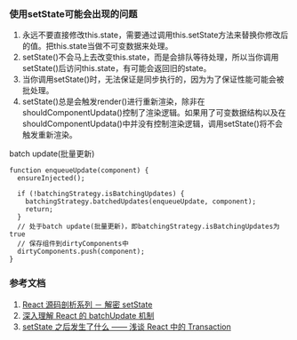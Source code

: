 ### 使用setState可能会出现的问题
1. 永远不要直接修改this.state，需要通过调用this.setState方法来替换你修改后的值。把this.state当做不可变数据来处理。
2. setState()不会马上去改变this.state，而是会排队等待处理，所以当你调用setState()后访问this.state，有可能会返回旧的state。
3. 当你调用setState()时，无法保证是同步执行的，因为为了保证性能可能会被批处理。
4. setState()总是会触发render()进行重新渲染，除非在shouldComponentUpdata()控制了渲染逻辑。如果用了可变数据结构以及在shouldComponentUpdata()中并没有控制渲染逻辑，调用setState()将不会触发重新渲染。



batch update(批量更新)

```
function enqueueUpdate(component) {
  ensureInjected();
  
  if (!batchingStrategy.isBatchingUpdates) {
    batchingStrategy.batchedUpdates(enqueueUpdate, component);
    return;
  }
  // 处于batch update(批量更新)，即batchingStrategy.isBatchingUpdates为true
  // 保存组件到dirtyComponents中
  dirtyComponents.push(component);
}
```

### 参考文档
1. [React 源码剖析系列 － 解密 setState](https://zhuanlan.zhihu.com/p/20328570)
2. [深入理解 React 的 batchUpdate 机制](http://undefinedblog.com/understand-react-batch-update/)
3. [setState 之后发生了什么 —— 浅谈 React 中的 Transaction](https://undefinedblog.com/what-happened-after-set-state/)